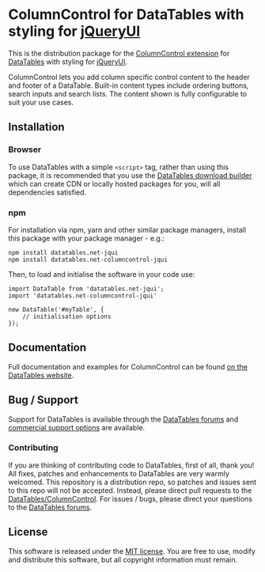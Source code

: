 # ColumnControl for DataTables with styling for [jQueryUI](http://jqueryui.com/)

This is the distribution package for the [ColumnControl extension](https://datatables.net/extensions/columncontrol) for [DataTables](https://datatables.net/) with styling for [jQueryUI](http://jqueryui.com/).

ColumnControl lets you add column specific control content to the header and footer of a DataTable. Built-in content types include ordering buttons, search inputs and search lists. The content shown is fully configurable to suit your use cases.


## Installation

### Browser

To use DataTables with a simple `<script>` tag, rather than using this package, it is recommended that you use the [DataTables download builder](//datatables.net/download) which can create CDN or locally hosted packages for you, will all dependencies satisfied.

### npm

For installation via npm, yarn and other similar package managers, install this package with your package manager - e.g.:

```
npm install datatables.net-jqui
npm install datatables.net-columncontrol-jqui
```

Then, to load and initialise the software in your code use:

```
import DataTable from 'datatables.net-jqui';
import 'datatables.net-columncontrol-jqui'

new DataTable('#myTable', {
    // initialisation options
});
```


## Documentation

Full documentation and examples for ColumnControl can be found [on the DataTables website](https://datatables.net/extensions/columncontrol).


## Bug / Support

Support for DataTables is available through the [DataTables forums](//datatables.net/forums) and [commercial support options](//datatables.net/support) are available.

### Contributing

If you are thinking of contributing code to DataTables, first of all, thank you! All fixes, patches and enhancements to DataTables are very warmly welcomed. This repository is a distribution repo, so patches and issues sent to this repo will not be accepted. Instead, please direct pull requests to the [DataTables/ColumnControl](http://github.com/DataTables/ColumnControl). For issues / bugs, please direct your questions to the [DataTables forums](//datatables.net/forums).


## License

This software is released under the [MIT license](//datatables.net/license). You are free to use, modify and distribute this software, but all copyright information must remain.

